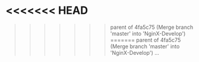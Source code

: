 <<<<<<< HEAD
=======
>>>>>>> parent of 4fa5c75 (Merge branch 'master' into 'NginX-Develop')
=======
>>>>>>> parent of 4fa5c75 (Merge branch 'master' into 'NginX-Develop')
...
